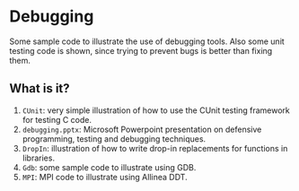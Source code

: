 # Debugging
Some sample code to illustrate the use of debugging tools.  Also some unit
testing code is shown, since trying to prevent bugs is better than fixing
them.

## What is it?
1. `CUnit`: very simple illustration of how to use the CUnit testing
    framework for testing C code.
1. `debugging.pptx`: Microsoft Powerpoint presentation on defensive
    programming, testing and debugging techniques.
1. `DropIn`: illustration of how to write drop-in replacements for functions
    in libraries.
1. `Gdb`: some sample code to illustrate using GDB.
1. `MPI`: MPI code to illustrate using Allinea DDT.
